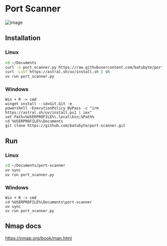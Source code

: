 # Port Scanner
![image](https://github.com/user-attachments/assets/d987db90-aefd-4b9c-a828-7bfe7387e334)

## Installation
### Linux
```bash
cd ~/Documents
curl -o port_scanner.py https://raw.githubusercontent.com/batubyte/port-scanner/refs/heads/main/port_scanner.py
curl -LsSf https://astral.sh/uv/install.sh | sh
uv run port_scanner.py
```
### Windows
```batch
Win + R -> cmd
winget install --id=Git.Git -e
powershell -ExecutionPolicy ByPass -c "irm https://astral.sh/uv/install.ps1 | iex"
set Path=%USERPROFILE%\.local\bin;%Path%
cd %USERPROFILE%\Documents
git clone https://github.com/batubyte/port-scanner.git
```

## Run
### Linux
```bash
cd ~/Documents/port-scanner
uv sync
uv run port_scanner.py
```
### Windows
```batch
Win + R -> cmd
cd %USERPROFILE%\Documents\port-scanner
uv sync
uv run port_scanner.py
```

## Nmap docs
https://nmap.org/book/man.html
